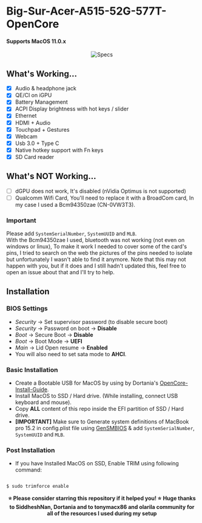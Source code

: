 # Big-Sur-Acer-A515-52G-577T-OpenCore

#### Supports MacOS 11.0.x

<p align="center">
  <img src="https://i.imgur.com/q7VSJPa.png" alt="Specs">
</p>


## What's Working...
 - [x] Audio & headphone jack
 - [x] QE/CI on iGPU
 - [x] Battery Management
 - [x] ACPI Display brightness with hot keys / slider
 - [x] Ethernet
 - [x] HDMI + Audio
 - [x] Touchpad + Gestures
 - [x] Webcam
 - [x] Usb 3.0 + Type C
 - [x] Native hotkey support with Fn keys
 - [x] SD Card reader 

## What's NOT Working...
 - [ ] dGPU does not work, It's disabled (nVidia Optimus is not supported)
 - [ ] Qualcomm Wifi Card, You'll need to replace it with a BroadCom card, In my case I used a Bcm94350zae (CN-0VW3T3).

### Important
 Please add `SystemSerialNumber`, `SystemUUID` and `MLB`.<br/>
 With the Bcm94350zae I used, bluetooth was not working (not even on windows or linux), To make it work I needed to cover
 some of the card's pins, I tried to search on the web the pictures of the pins needed to isolate but unfortunately I wasn't able to find it anymore. Note that this
 may not happen with you, but if it does and I still hadn't updated this, feel free to open an issue about that and I'll try to help.


## Installation

 ### BIOS Settings
* *Security* → Set supervisor password (to disable secure boot)
* *Security* → Password on boot → **Disable**
* *Boot* → Secure Boot → **Disable**
* *Boot* → Boot Mode → **UEFI**
* *Main* → Lid Open resume → **Enabled**
* You will also need to set sata mode to **AHCI**.



###  Basic Installation

- Create a Bootable USB for MacOS by using by Dortania's [OpenCore-Install-Guide](https://dortania.github.io/OpenCore-Install-Guide/installer-guide/).
- Install MacOS to SSD / Hard drive. (While installing, connect USB keyboard and mouse).
- Copy **ALL**  content of this repo inside the EFI partition of SSD / Hard drive.
- **[IMPORTANT]** Make sure to Generate system definitions of MacBook pro 15.2 in config.plist file using [GenSMBIOS](https://github.com/corpnewt/GenSMBIOS) & add `SystemSerialNumber`, `SystemUUID` and `MLB`.

### Post Installation
- If you have Installed MacOS on SSD, Enable TRIM using following command:

```sh

$ sudo trimforce enable

```


<p align="center">
<b>⭐ Please consider starring this repository if it helped you! ⭐</b>
<b>Huge thanks to SiddheshNan, Dortania and to tonymacx86 and olarila community for all of the resources I used during my setup</b>
</p>

